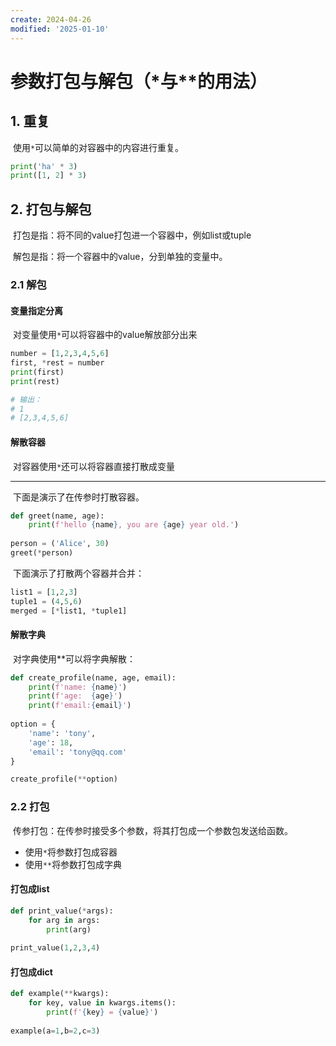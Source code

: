 ```yaml
---
create: 2024-04-26
modified: '2025-01-10'
---
```


# 参数打包与解包（*与**的用法）

## 1. 重复

​	使用`*`可以简单的对容器中的内容进行重复。

```python
print('ha' * 3)
print([1, 2] * 3)
```

## 2. 打包与解包

​	打包是指：将不同的value打包进一个容器中，例如list或tuple

​	解包是指：将一个容器中的value，分到单独的变量中。

### 2.1 解包

#### 变量指定分离

​	对变量使用`*`可以将容器中的value解放部分出来

```python
number = [1,2,3,4,5,6]
first, *rest = number
print(first)
print(rest)

# 输出：
# 1
# [2,3,4,5,6]
```

#### 解散容器

​	对容器使用`*`还可以将容器直接打散成变量

---

​	下面是演示了在传参时打散容器。

```python
def greet(name, age):
    print(f'hello {name}, you are {age} year old.')
    
person = ('Alice', 30)
greet(*person)
```

​	下面演示了打散两个容器并合并：

```python
list1 = [1,2,3]
tuple1 = (4,5,6)
merged = [*list1, *tuple1]
```

#### 解散字典

​	对字典使用**可以将字典解散：

```python
def create_profile(name, age, email):
    print(f'name: {name}')
    print(f'age:  {age}')
    print(f'email:{email}')
    
option = {
    'name': 'tony',
    'age': 18,
    'email': 'tony@qq.com'
}

create_profile(**option)
```

### 2.2 打包

​	传参打包：在传参时接受多个参数，将其打包成一个参数包发送给函数。

* 使用`*`将参数打包成容器
* 使用`**`将参数打包成字典

#### 打包成list

```python
def print_value(*args):
    for arg in args:
        print(arg)
        
print_value(1,2,3,4)
```

#### 打包成dict

```python
def example(**kwargs):
    for key, value in kwargs.items():
        print(f'{key} = {value}')
        
example(a=1,b=2,c=3)
```